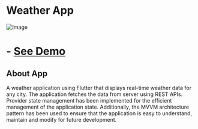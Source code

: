 # Weather App

![Image](https://res.cloudinary.com/dyduvs3s5/image/upload/v1688323475/ofmxnlcydhqtvvnp1evt.png)

# - [See Demo](https://www.linkedin.com/feed/update/urn:li:activity:7042535290955010048/?originTrackingId=%2BY3z%2Frg1Sg%2BN2zAeu2QPQw%3D%3D)

## About App

A weather application using Flutter that displays real-time weather data for any city.
The application fetches the data from server using REST APIs. Provider state management has been implemented for the efficient management of the application state.
Additionally, the MVVM architecture pattern has been used to ensure that the application is easy to understand, maintain and modify for future development.



